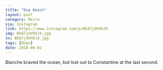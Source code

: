 ```yaml
---
title: "Dog Beach"
layout: post
category: Micro
via: Instagram
link: https://www.instagram.com/p/BhA7jdVHXJX
img: BhA7jdVHXJX.jpg
tn: BhA7jdVHXJX.jpg
tags: [Dogs]
date: 2018-04-01
---
```

Blanche braved the ocean, but lost out to Constantine at the last second.